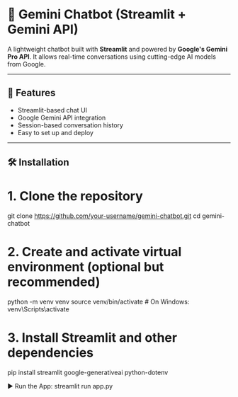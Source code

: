 # 💬 Gemini Chatbot (Streamlit + Gemini API)

A lightweight chatbot built with **Streamlit** and powered by **Google's Gemini Pro API**. It allows real-time conversations using cutting-edge AI models from Google.

---

## 🚀 Features

- Streamlit-based chat UI
- Google Gemini API integration
- Session-based conversation history
- Easy to set up and deploy

---

## 🛠️ Installation

# 1. Clone the repository
git clone https://github.com/your-username/gemini-chatbot.git
cd gemini-chatbot

# 2. Create and activate virtual environment (optional but recommended)
python -m venv venv
source venv/bin/activate  # On Windows: venv\Scripts\activate

# 3. Install Streamlit and other dependencies
pip install streamlit google-generativeai python-dotenv



▶️ Run the App:
streamlit run app.py






